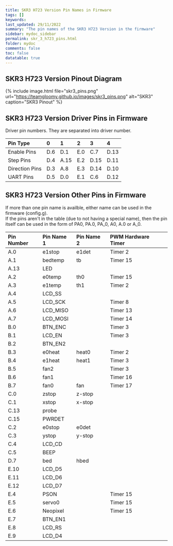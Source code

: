 ```yaml
---
title: SKR3 H723 Version Pin Names in Firmware
tags: []
keywords: 
last_updated: 29/11/2022
summary: "The pin names of the SKR3 H723 Version in the firmware"
sidebar: mydoc_sidebar
permalink: skr_3_h723_pins.html
folder: mydoc
comments: false
toc: false
datatable: true
---
```


## SKR3 H723 Version Pinout Diagram

{% include image.html file="skr3_pins.png" url="https://teamgloomy.github.io/images/skr3_pins.png" alt="SKR3" caption="SKR3 Pinout" %}

## SKR3 H723 Version Driver Pins in Firmware

Driver pin numbers. They are separated into driver number.

<div class="datatable-begin"></div>

|Pin Type|0|1|2|3|4|
| :------------- |:-------------|:-------------|:-------------|:-------------|:-------------|
|Enable Pins|D.6|D.1|E.0|C.7|D.13|
|Step Pins|D.4|A.15|E.2|D.15|D.11|
|Direction Pins|D.3|A.8|E.3|D.14|D.10|
|UART Pins|D.5|D.0|E.1|C.6|D.12|

<div class="datatable-end"></div>

## SKR3 H723 Version Other Pins in Firmware 

If more than one pin name is availble, either name can be used in the firmware (config.g).  
If the pins aren't in the table (due to not having a special name), then the pin itself can be used in the form of PA0, PA.0, PA_0, A0, A.0 or A_0.  

<div class="datatable-begin"></div>

|Pin Number|Pin Name 1|Pin Name 2|PWM Hardware Timer|
| :------------- |:-------------|:-------------|:-------------|
|A.0|e1stop|e1det|Timer 2|
|A.1|bedtemp|tb|Timer 15|
|A.13|LED|||
|A.2|e0temp|th0|Timer 15|
|A.3|e1temp|th1|Timer 2|
|A.4|LCD_SS|||
|A.5|LCD_SCK||Timer 8|
|A.6|LCD_MISO||Timer 13|
|A.7|LCD_MOSI||Timer 14|
|B.0|BTN_ENC||Timer 3|
|B.1|LCD_EN||Timer 3|
|B.2|BTN_EN2|||
|B.3|e0heat|heat0|Timer 2|
|B.4|e1heat|heat1|Timer 3|
|B.5|fan2||Timer 3|
|B.6|fan1||Timer 16|
|B.7|fan0|fan|Timer 17|
|C.0|zstop|z-stop||
|C.1|xstop|x-stop||
|C.13|probe|||
|C.15|PWRDET|||
|C.2|e0stop|e0det||
|C.3|ystop|y-stop||
|C.4|LCD_CD|||
|C.5|BEEP|||
|D.7|bed|hbed||
|E.10|LCD_D5|||
|E.11|LCD_D6|||
|E.12|LCD_D7|||
|E.4|PSON||Timer 15|
|E.5|servo0||Timer 15|
|E.6|Neopixel||Timer 15|
|E.7|BTN_EN1|||
|E.8|LCD_RS|||
|E.9|LCD_D4|||

<div class="datatable-end"></div>